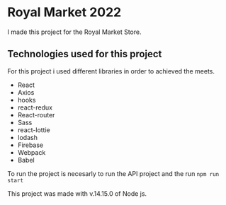 # Royal Market 2022

I made this project for the Royal Market Store.

## Technologies used for this project

For this project i used different libraries in order to achieved the meets.

- React
- Axios
- hooks
- react-redux
- React-router
- Sass
- react-lottie
- lodash
- Firebase
- Webpack
- Babel

To run the project is necesarly to run the API project and the run `npm run start`

This project was made with v.14.15.0 of Node js. 
